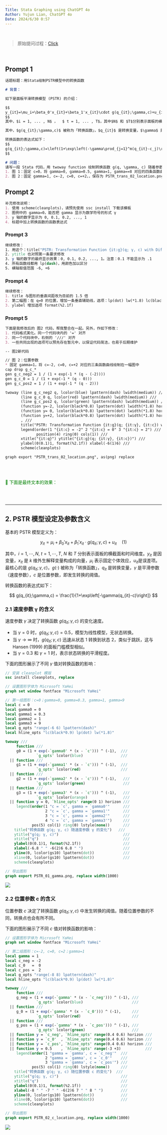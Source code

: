 ```yaml
---
Title: Stata Graphing using ChatGPT 4o
Author: Yujun Lian, ChatGPT 4o
Date: 2024/6/30 0:57
---
```


<br>

> 原始提问过程：[Click](https://chatgpt.com/share/f4b14c93-8d78-4061-8d8d-409ef1f4bc68)

&emsp; 

## Prompt 1
```md
话题标题：用Stata绘制PSTR模型中的转换函数

# 背景： 

如下是面板平滑转换模型 (PSTR) 的介绍：

$$
y_{it}=\mu_i+\beta_0'x_{it}+\beta_1'x_{it}\cdot g(q_{it};\gamma,c)+u_{it}  \quad(1)
$$
其中，$i = 1, ... , N$ ，  $ t = 1, ... , T$，其中$N$ 和 $T$分别表示面板的横截面和时间维度。$y_{it}$ 是因变量，$x_{it}$ 是 $k$ 维外生解释变量，$\mu_i$ 表示固定个体效应，$u_{it}$是误差项。

其中，$g(q_{it};\gamma,c)$ 被称为「转换函数」，$q_{it}$ 是转换变量，$\gamma$ 是平滑参数 (反应转换的速度)，$c$ 是位置参数 (即发生转换的阈值)。

转换函数的表达式如下：
$$
g(q_{it};\gamma,c)=\left(1+\exp\left(-\gamma\prod_{j=1}^m(q_{it}-c_j)\right)\right)^{-1}\quad(2)
$$

# 问题：
请写一段 Stata 代码，用 twoway function 绘制转换函数 g(q, \gamma, c) 随着参数 \gamma 和参数 c 的变化特征。
1. 图 1：固定 c=0，将 gamma=0, gamma=0.5, gamma=1, gamma==8 对应的四条函数曲线绘制在一幅图中，保存为 PSTR_trans_01_gamma.png
2. 图 2：固定 gamma=1, c=-2, c=0, c=+2，，保存为 PSTR_trans_02_location.png
```

## Prompt 2
```md
补充修改说明：
1. 使用 scheme(cleanplots)，请预先使用 ssc install 下载该模板
2. 图例中的 gamma=0，能否把 gamma 显示为数学符号的形式 γ 
3. y 轴的数字显示为 0, 0.1, 0.2, ..., 1
4. 标题中加上转换函数的函数表达式
```

### Prompt 3
```stata
继续修改：
1. 用这个：title("PSTR: Transformation Function {it:g}(q; γ, c) with Different γ")。除了 g，其它变量和参数 (q, γ,c) 也要用斜体
2. ytitle 也对照第一条要求修改
3. y 轴的数字的最终显示效果：0, 0.1, 0.2, ..., 1。注意：0.1 不能显示为 .1
4. 所有函数线都用 lp(dash)，用颜色加以区分
5. 横轴取值范围 -6, +6
```

### Prompt 4
```md
继续修改：
1. title 与图形的垂直间距改为目前的 1.5 倍
2. 第二幅图：在 q=0 的位置，增加一条垂直辅助线，选项：lp(dot) lw(*1.8) lc(black*0.8)
3. ylabel 增加选项 format(%2.1f)
```


### Prompt 5
```md
下面是我修改后的 图2 代码，帮我整合在一起。另外，作如下修改：
1. 代码格式美化。同一个代码块内的 '=' 对齐
2. 同一个代码块中，右侧的 '///' 对齐
3. 一些共同出现的选项可以预先存在暂元中，以保证代码简洁，也易于后期维护

-- 图2新代码

// 图 2：位置参数
* 固定 gamma=1，将 c=-2, c=0, c=+2 对应的三条函数曲线绘制在一幅图中
cap drop g_c_*
gen g_c_neg2 = 1 / (1 + exp(-1 * (q - (-2))))
gen g_c_0 = 1 / (1 + exp(-1 * (q - 0)))
gen g_c_pos2 = 1 / (1 + exp(-1 * (q - 2)))

twoway (line g_c_neg2 q, lcolor(blue) lpattern(dash) lwidth(medium)) ///
       (line g_c_0 q, lcolor(red) lpattern(dash) lwidth(medium)) ///
       (line g_c_pos2 q, lcolor(green) lpattern(dash) lwidth(medium)) ///
       (function y=-2, lcolor(black*0.8) lpattern(dot) lwidth(*1.8) horizon range(0.4 0.6)) ///
       (function y= 0, lcolor(black*0.8) lpattern(dot) lwidth(*1.8) horizon range(0.4 0.6)) ///
       (function y=+2, lcolor(black*0.8) lpattern(dot) lwidth(*1.8) horizon range(0.4 0.6)) ///
       , ///
       title("PSTR: Transformation Function {it:g}(q; {it:γ}, {it:c}) with Different {it:c}", margin(medsmall)) ///
       legend(order(1 "{it:c} = -2" 2 "{it:c} = 0" 3 "{it:c} = 2") ///
              position(4) ring(0) cols(1)) ///
       xtitle("{it:q}") ytitle("{it:g}(q; {it:γ}, {it:c})") ///
       ylabel(0(0.1)1, format(%2.1f)) xlabel(-6(1)6) ///
       scheme(cleanplots)

graph export "PSTR_trans_02_location.png", as(png) replace
```



<br>
<br>

<font color=green>:dog: 下面是最终文本的效果：</font>

<br>
<br>


--- - --

## 2. PSTR 模型设定及参数含义

基本的 PSTR 模型定义为：

$$
y_{it}=\mu_i+\beta_0'x_{it}+\beta_1'x_{it}\cdot g(q_{it};\gamma,c)+u_{it}  \quad(1)
$$

其中，$i = 1, \cdots, N$, $t = 1, \cdots, T$, $N$ 和 $T$ 分别表示面板的横截面和时间维度。$y_{it}$ 是因变量，$x_{it}$ 是 $k$ 维外生解释变量构成的向量，$\mu_i$ 表示固定个体效应，$u_{it}$是误差项。最核心的是 $g(q_{it};\gamma,c)$，$g(\cdot)$ 被称为「转换函数」，$q_{it}$ 是转换变量，$\gamma$ 是平滑参数（速度参数），$c$ 是位置参数，即发生转换的阈值。

转换函数的表达式如下：

$$
g(q_{it};\gamma,c) = \frac{1}{1+\exp\left[-\gamma(q_{it}-c)\right]}
$$

### 2.1 速度参数 γ 的含义

速度参数 $\gamma$ 决定了转换函数 $g(q_{it};\gamma,c)$ 的变化速度。

- 当 $\gamma = 0$ 时，$g(q_{it};\gamma,c) = 0.5$，模型为线性模型，无状态转换。
- 当 $\gamma \to \infty$ 时，$g(q_{it};\gamma,c)$ 迅速从状态 1 转换到状态 2，类似于跳跃，这与 Hansen (1999) 的面板门槛模型相似。
- 当 $\gamma = 0.3$ 和 $\gamma = 1$ 时，表示状态转换的平滑程度。

下面的图形展示了不同 $\gamma$ 值对转换函数的影响：

```stata
// 安装 cleanplot 模版
ssc install cleanplots, replace

// 设置图形字体为 Microsoft YaHei
graph set window fontface "Microsoft YaHei"

// 第一组图形：c=0；gamma=0, gamma=0.3, gamma=1, gamma=9
local c = 0
local gamma0 = 0
local gamma1 = 0.3
local gamma2 = 1
local gamma3 = 9
local g_opts "range(-6 6) lpattern(dash)"
local hline_opts "lc(black*0.9) lp(dot) lw(*1.8)"

twoway ///
     function ///
     g0 = (1 + exp(-`gamma0' * (x - `c'))) ^ (-1),  ///
              `g_opts' lcolor(blue)                 ///
  || function ///
     g1 = (1 + exp(-`gamma1' * (x - `c'))) ^ (-1),  ///
              `g_opts' lcolor(red)                  ///
  || function ///
     g2 = (1 + exp(-`gamma2' * (x - `c'))) ^ (-1),   ///
              `g_opts' lcolor(green)                 ///
  || function /// 
     g3 = (1 + exp(-`gamma3' * (x - `c'))) ^ (-1),   ///
              `g_opts' lcolor(orange)                ///
  || function y = 0, `hline_opts' range(0 1) horizon ///
     legend(order(1 "c = `c', gamma = `gamma0'"      ///
                  2 "c = `c', gamma = `gamma1'"      ///
                  3 "c = `c', gamma = `gamma2'"      ///
                  4 "c = `c', gamma = `gamma3'")     ///
            pos(5) col(1) ring(0) lstyle(none))      ///
    title("转换函数 g(q; γ, c) 随速度参数 γ 的变化")   ///
    ytitle("g(q; γ, c)")                             ///
    xtitle("q")                                      ///
    ylabel(0(0.1)1, format(%2.1f))                   ///
    xlabel(-6.8 " " -6(2)6 6.8 " ")                  ///
    yline(0, lcolor(gs10) lpattern(dot))             ///
    xline(0, lcolor(gs10) lpattern(dot))             ///
    scheme(cleanplots)

// 导出图形
graph export PSTR_01_gamma.png, replace width(1000)
```

![](https://fig-lianxh.oss-cn-shenzhen.aliyuncs.com/PSTR_01_gamma.png)

### 2.2 位置参数 c 的含义

位置参数 $c$ 决定了转换函数 $g(q_{it};\gamma,c)$ 中发生转换的阈值。随着位置参数的不同，转换点也会有所不同。

下面的图形展示了不同 $c$ 值对转换函数的影响：

```stata
// 设置图形字体为 Microsoft YaHei
graph set window fontface "Microsoft YaHei"

// 第二组图形：c=-2, c=0, c=2；gamma=1
local gamma = 1
local c_neg = -2
local c_0   =  0
local c_pos =  2
local g_opts "range(-8 8) lpattern(dash)"
local hline_opts "lc(black*0.9) lp(dot) lw(*1.8)"

twoway ///
     function ///
     g_neg = (1 + exp(-`gamma' * (x - `c_neg'))) ^ (-1), ///
              `g_opts' lcolor(blue)                      ///
  || function ///
     g_0 = (1 + exp(-`gamma' * (x - `c_0'))) ^ (-1),     ///
              `g_opts' lcolor(red)                       ///
  || function ///
     g_pos = (1 + exp(-`gamma' * (x - `c_pos'))) ^ (-1), ///
              `g_opts' lcolor(green)                     ///
  || function y = `c_neg', `hline_opts' range(0.4 0.6) horizon ///
  || function y = `c_0'  , `hline_opts' range(0.4 0.6) horizon ///
  || function y = `c_pos', `hline_opts' range(0.4 0.6) horizon ///
  || function y = 0.5    , `hline_opts' range(-3 +3)           ///
     legend(order(1 "gamma = `gamma', c = `c_neg'"  ///
                  2 "gamma = `gamma', c = `c_0'"    ///
                  3 "gamma = `gamma', c = `c_pos'") ///
            pos(5) col(1) ring(0) lstyle(none))     ///
    title("转换函数 g(q; γ, c) 随位置参数 c 的变化")  ///
    ytitle("g(q; γ, c)")                            ///
    xtitle("q")                                     ///
    ylabel(0(0.1)1, format(%2.1f))                  ///
    xlabel(-8 " " -7 " " -6(2)6 7 " " 8 " ")        ///
    yline(0, lcolor(gs10) lpattern(dot))            ///
    xline(0, lcolor(gs10) lpattern(dot))            ///
    scheme(cleanplots)

// 导出图形
graph export PSTR_02_c_location.png, replace width(1000)
```


![](https://fig-lianxh.oss-cn-shenzhen.aliyuncs.com/PSTR_02_c_location.png)
